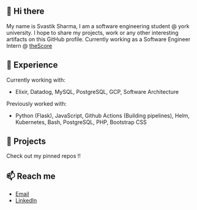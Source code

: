 ## 👋 Hi there 

My name is Svastik Sharma, I am a software engineering student @ york university. I hope to share my projects, work or any other interesting artifacts on this GitHub profile. Currently working as a Software Engineer Intern @ <a href="https://www.thescore.com/">theScore</a>
 
<!-- <img src="https://cdn.jsdelivr.net/gh/devicons/devicon/icons/linkedin/linkedin-original.svg" target="_blank" style="width:40px;" /> <a href= "www.linkedin.com/in/svastiksharma" target="_blank">Click to connect</a> -->

## 🌱 Experience

Currently working with:
- Elixir, Datadog, MySQL, PostgreSQL, GCP, Software Architecture

Previously worked with:
- Python (Flask), JavaScript, Github Actions (Building pipelines), Helm, Kubernetes, Bash, PostgreSQL, PHP, Bootstrap CSS

## 🔭 Projects
Check out my pinned repos !!

## 📫 Reach me

- [Email](mailto:svastiksharma13@gmail.com)
- <a href="https://www.linkedin.com/in/svastiksharma">LinkedIn</a>

<!-- **svastiks/svastiks** is a ✨ _special_ ✨ repository because its `README.md` (this file) appears on your GitHub profile.

Here are some ideas to get you started:

- 🔭 I’m currently working on ...
- 🌱 I’m currently learning ...
- 👯 I’m looking to collaborate on ...
- 🤔 I’m looking for help with ...
- 💬 Ask me about ...
- 📫 How to reach me: ...
- 😄 Pronouns: ...
- ⚡ Fun fact: ...
-->
